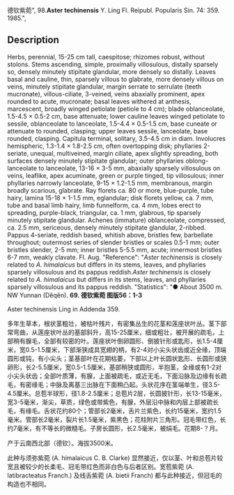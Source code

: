德钦紫菀",
98.**Aster techinensis** Y. Ling Fl. Reipubl. Popularis Sin. 74: 359. 1985.",

## Description
Herbs, perennial, 15-25 cm tall, caespitose; rhizomes robust, without stolons. Stems ascending, simple, proximally villosulous, distally sparsely so, densely minutely stipitate glandular, more densely so distally. Leaves basal and cauline, thin, sparsely villous to glabrate, more densely villous on veins, minutely stipitate glandular, margin serrate to serrulate (teeth mucronate), villous-ciliate, 3-veined, veins abaxially prominent, apex rounded to acute, mucronate; basal leaves withered at anthesis, marcescent, broadly winged petiolate (petiole to 4 cm); blade oblanceolate, 1.5-4.5 × 0.5-2 cm, base attenuate; lower cauline leaves winged petiolate to sessile, oblanceolate to lanceolate, 1.5-4.4 × 0.5-1.5 cm, base cuneate or attenuate to rounded, clasping; upper leaves sessile, lanceolate, base rounded, clasping. Capitula terminal, solitary, 3.5-4.5 cm in diam. Involucres hemispheric, 1.3-1.4 × 1.8-2.5 cm, often overtopping disk; phyllaries 2-seriate, unequal, multiveined, margin ciliate, apex slightly spreading, both surfaces densely minutely stipitate glandular; outer phyllaries oblong-lanceolate to lanceolate, 13-16 × 3-5 mm, abaxially sparsely villosulous on veins, leaflike, apex acuminate, green or purple tinged, tip villosulous; inner phyllaries narrowly lanceolate, 9-15 × 1.2-1.5 mm, membranous, margin broadly scarious, glabrate. Ray florets ca. 80 or more, blue-purple, tube hairy, lamina 15-18 × 1-1.5 mm, eglandular; disk florets yellow, ca. 7 mm, tube and basal limb hairy, limb funnelform, ca. 4 mm, lobes erect to spreading, purple-black, triangular, ca. 1 mm, glabrous, tip sparsely minutely stipitate glandular. Achenes (immature) oblanceolate, compressed, ca. 2.5 mm, sericeous, densely minutely stipitate glandular, 2-ribbed. Pappus 4-seriate, reddish based, whitish above, bristles few, barbellate throughout; outermost series of slender bristles or scales 0.5-1 mm; outer bristles slender, 2-5 mm; inner bristles 5-5.5 mm, acute; innermost bristles 6-7 mm, weakly clavate. Fl. Aug.
  "Reference": "*Aster techinensis* is closely related to *A. himalaicus* but differs in its stems, leaves, and phyllaries sparsely villosulous and its pappus reddish.*Aster techinensis* is closely related to *A. himalaicus* but differs in its stems, leaves, and phyllaries sparsely villosulous and its pappus reddish.
  "Statistics": "● About 3500 m. NW Yunnan (Dêqên).
**69. 德钦紫菀 图版56：1-3**

Aster techinensis Ling in Addenda 359.

多年生草本，根状茎粗壮，被枯叶残片，有密集丛生的花茎和莲座状叶丛。茎下部常弯曲，从莲座状叶丛的基部斜升，高15-25厘米，细或粗壮，被开展的疏毛，上部稍有腺毛，全部有较密的叶。莲座状叶倒卵圆形、倒披针形或匙形，长1.5-4厘米，宽0.5-1.5厘米，下部渐狭成具宽翅的柄，有2-4对小尖头状齿或近全缘，顶端圆形或钝，有小尖头；茎基部叶在花期枯萎，下部以上叶长圆状匙形、长圆形或狭卵形，长2-5.5厘米，宽0.5-1.5厘米，基部稍狭或圆形，半抱茎，全缘或有1-2对小尖头状齿；全部叶质薄，有腺，上面被疏毛，或近无毛，下面沿脉及边缘有长疏毛，有密缘毛；中脉及离基三出脉在下面稍凸起。头状花序在茎端单生，径3.5-4.5厘米。总苞半球形，径1.8-2.5厘米；总苞片2层，长圆披针形，长13-15毫米，宽3-5毫米，渐尖，草质，绿色或带紫色，有腺，外层沿中脉和内层上部被疏长毛，有缘毛。舌状花约80个；管部长2毫米，舌片兰紫色，长约15毫米，宽约1.5毫米。管部长2毫米，裂片长1.5毫米，紫黑色；花柱附片三角形。冠毛带红色，长约7毫米，有不等长的微糙毛。子房长圆形，长2.5毫米，被绢毛。花期8-？月。

产于云南西北部（德钦）。海拔3500米。

此种与须弥紫菀 (A. himalaicus C. B. Clarke) 显然接近，仅以茎、叶和总苞片较宽且被较少的长柔毛、冠毛带红色而非白色与后者区别。宽苞紫菀 (A. latibracteatus Franch.) 及线舌紫菀 (A. bietii Franch) 都与此种接近，但冠毛的构造也不相同。
